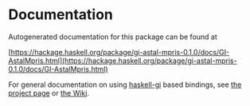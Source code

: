 # Documentation
Autogenerated documentation for this package can be found at

[https://hackage.haskell.org/package/gi-astal-mpris-0.1.0/docs/GI-AstalMpris.html](https://hackage.haskell.org/package/gi-astal-mpris-0.1.0/docs/GI-AstalMpris.html)

For general documentation on using [haskell-gi](https://github.com/haskell-gi/haskell-gi) based bindings, see [the project page](https://github.com/haskell-gi/haskell-gi) or [the Wiki](https://github.com/haskell-gi/haskell-gi/wiki).
